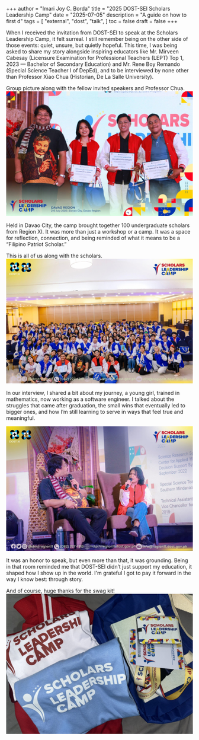 +++
author = "Imari Joy C. Borda"
title = "2025 DOST-SEI Scholars Leadership Camp"
date = "2025-07-05"
description = "A guide on how to first d"
tags = [
    "external",
    "dost",
    "talk",
]
toc = false
draft = false
+++

When I received the invitation from DOST-SEI to speak at the Scholars Leadership Camp, it felt surreal. I still remember being on the other side of those events: quiet, unsure, but quietly hopeful. This time, I was being asked to share my story alongside inspiring educators like Mr. Mirveen Cabesay (Licensure Examination for Professional Teachers (LEPT) Top 1, 2023 — Bachelor of Secondary Education) and Mr. Rene Boy Remando (Special Science Teacher I of DepEd), and to be interviewed by none other than Professor Xiao Chua (Historian, De La Salle University).

Group picture along with the fellow invited speakers and Professor Chua.
![alt text](/images/dost-camp-2.jpg)

Held in Davao City, the camp brought together 100 undergraduate scholars from Region XI. It was more than just a workshop or a camp. It was a space for reflection, connection, and being reminded of what it means to be a “Filipino Patriot Scholar.”

This is all of us along with the scholars.
![alt text](/images/dost-camp-4.jpg)

In our interview, I shared a bit about my journey, a young girl, trained in mathematics, now working as a software engineer. I talked about the struggles that came after graduation, the small wins that eventually led to bigger ones, and how I’m still learning to serve in ways that feel true and meaningful.

![alt text](/images/dost-camp-1.jpg)

It was an honor to speak, but even more than that, it was grounding. Being in that room reminded me that DOST-SEI didn’t just support my education, it shaped how I show up in the world. I'm grateful I got to pay it forward in the way I know best: through story.

And of course, huge thanks for the swag kit!
![alt text](/images/dost-camp-3.jpg)
